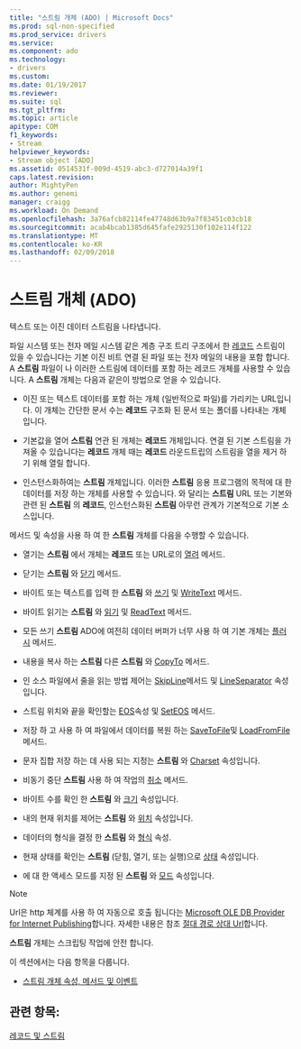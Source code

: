 ```yaml
---
title: "스트림 개체 (ADO) | Microsoft Docs"
ms.prod: sql-non-specified
ms.prod_service: drivers
ms.service: 
ms.component: ado
ms.technology:
- drivers
ms.custom: 
ms.date: 01/19/2017
ms.reviewer: 
ms.suite: sql
ms.tgt_pltfrm: 
ms.topic: article
apitype: COM
f1_keywords:
- Stream
helpviewer_keywords:
- Stream object [ADO]
ms.assetid: 0514531f-009d-4519-abc3-d727014a39f1
caps.latest.revision: 
author: MightyPen
ms.author: genemi
manager: craigg
ms.workload: On Demand
ms.openlocfilehash: 3a76afcb82114fe47748d63b9a7f83451c03cb18
ms.sourcegitcommit: acab4bcab1385d645fafe2925130f102e114f122
ms.translationtype: MT
ms.contentlocale: ko-KR
ms.lasthandoff: 02/09/2018
---
```

# <a name="stream-object-ado"></a>스트림 개체 (ADO)
텍스트 또는 이진 데이터 스트림을 나타냅니다.  
  
 파일 시스템 또는 전자 메일 시스템 같은 계층 구조 트리 구조에서 한 [레코드](../../../ado/reference/ado-api/record-object-ado.md) 스트림이 있을 수 있습니다는 기본 이진 비트 연결 된 파일 또는 전자 메일의 내용을 포함 합니다. A **스트림** 파일이 나 이러한 스트림에 데이터를 포함 하는 레코드 개체를 사용할 수 있습니다. A **스트림** 개체는 다음과 같은이 방법으로 얻을 수 있습니다.  
  
-   이진 또는 텍스트 데이터를 포함 하는 개체 (일반적으로 파일)를 가리키는 URL입니다. 이 개체는 간단한 문서 수는 **레코드** 구조화 된 문서 또는 폴더를 나타내는 개체입니다.  
  
-   기본값을 열어 **스트림** 연관 된 개체는 **레코드** 개체입니다. 연결 된 기본 스트림을 가져올 수 있습니다는 **레코드** 개체 때는 **레코드** 라운드트립의 스트림을 열을 제거 하기 위해 열릴 합니다.  
  
-   인스턴스화하여는 **스트림** 개체입니다. 이러한 **스트림** 응용 프로그램의 목적에 대 한 데이터를 저장 하는 개체를 사용할 수 있습니다. 와 달리는 **스트림** URL 또는 기본와 관련 된 **스트림** 의 **레코드**, 인스턴스화된 **스트림** 아무런 관계가 기본적으로 기본 소스입니다.  
  
 메서드 및 속성을 사용 하 여 한 **스트림** 개체를 다음을 수행할 수 있습니다.  
  
-   열기는 **스트림** 에서 개체는 **레코드** 또는 URL로의 [열려](../../../ado/reference/ado-api/open-method-ado-stream.md) 메서드.  
  
-   닫기는 **스트림** 와 [닫기](../../../ado/reference/ado-api/close-method-ado.md) 메서드.  
  
-   바이트 또는 텍스트를 입력 한 **스트림** 와 [쓰기](../../../ado/reference/ado-api/write-method.md) 및 [WriteText](../../../ado/reference/ado-api/writetext-method.md) 메서드.  
  
-   바이트 읽기는 **스트림** 와 [읽기](../../../ado/reference/ado-api/read-method.md) 및 [ReadText](../../../ado/reference/ado-api/readtext-method.md) 메서드.  
  
-   모든 쓰기 **스트림** ADO에 여전히 데이터 버퍼가 너무 사용 하 여 기본 개체는 [플러시](../../../ado/reference/ado-api/flush-method-ado.md) 메서드.  
  
-   내용을 복사 하는 **스트림** 다른 **스트림** 와 [CopyTo](../../../ado/reference/ado-api/copyto-method-ado.md) 메서드.  
  
-   인 소스 파일에서 줄을 읽는 방법 제어는 [SkipLine](../../../ado/reference/ado-api/skipline-method.md)메서드 및 [LineSeparator](../../../ado/reference/ado-api/lineseparator-property-ado.md) 속성입니다.  
  
-   스트림 위치와 끝을 확인할는 [EOS](../../../ado/reference/ado-api/eos-property.md)속성 및 [SetEOS](../../../ado/reference/ado-api/seteos-method.md) 메서드.  
  
-   저장 하 고 사용 하 여 파일에서 데이터를 복원 하는 [SaveToFile](../../../ado/reference/ado-api/savetofile-method.md)및 [LoadFromFile](../../../ado/reference/ado-api/loadfromfile-method-ado.md) 메서드.  
  
-   문자 집합 저장 하는 데 사용 되는 지정는 **스트림** 와 [Charset](../../../ado/reference/ado-api/charset-property-ado.md) 속성입니다.  
  
-   비동기 중단 **스트림** 사용 하 여 작업의 [취소](../../../ado/reference/ado-api/cancel-method-ado.md) 메서드.  
  
-   바이트 수를 확인 한 **스트림** 와 [크기](../../../ado/reference/ado-api/size-property-ado-stream.md) 속성입니다.  
  
-   내의 현재 위치를 제어는 **스트림** 와 [위치](../../../ado/reference/ado-api/position-property-ado.md) 속성입니다.  
  
-   데이터의 형식을 결정 한 **스트림** 와 [형식](../../../ado/reference/ado-api/type-property-ado-stream.md) 속성.  
  
-   현재 상태를 확인는 **스트림** (닫힘, 열기, 또는 실행)으로 [상태](../../../ado/reference/ado-api/state-property-ado.md) 속성입니다.  
  
-   에 대 한 액세스 모드를 지정 된 **스트림** 와 [모드](../../../ado/reference/ado-api/mode-property-ado.md) 속성입니다.  
  
> [!NOTE]
>  Url은 http 체계를 사용 하 여 자동으로 호출 됩니다는 [Microsoft OLE DB Provider for Internet Publishing](../../../ado/guide/appendixes/microsoft-ole-db-provider-for-internet-publishing.md)합니다. 자세한 내용은 참조 [절대 경로 상대 Url](../../../ado/guide/data/absolute-and-relative-urls.md)합니다.  
  
 **스트림** 개체는 스크립팅 작업에 안전 합니다.  
  
 이 섹션에서는 다음 항목을 다룹니다.  
  
-   [스트림 개체 속성, 메서드 및 이벤트](../../../ado/reference/ado-api/stream-object-properties-methods-and-events.md)  
  
## <a name="see-also"></a>관련 항목:  
 [레코드 및 스트림](../../../ado/guide/data/records-and-streams.md)
